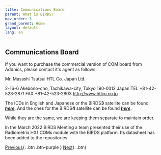 ```yaml
---
title: Communications Board
parent: What is BIRDS?
nav_order: 3
grand_parent: Home
layout: default
lang: en
---
```


## Communications Board

If you want to purchase the commercial version of COM board from Addnics, please contact it's agent as follows:

Mr. Masashi Tsutsui
HTL Co. Japan Ltd.

2-16-6 Akebono-cho, Tachikawa-city,
Tokyo 190-0012 Japan
TEL +81-42-523-2871 FAX +81-42-523-2803
http://www.htlco.co.jp

The ICDs in English and Japanese or the BIRDS**3** satellite can be found [***here***](https://github.com/BIRDSOpenSource/BIRDS3-COM).
And the ones for the BIRDS**4** satellite can be found [***here***](https://github.com/BIRDSOpenSource/BIRDS4-COM).

While they are the same, we are keeping them separate to maintain order.

In the March 2022 BIRDS Meeting a team presented their use of the Radiometrix HX1 COMs module with the BIRDS platform. Its datasheet has been added to the repositories.

[Previous]({{site.url}}/overview/birds/obc-page){: .btn .btn-purple }
[Next]({{site.url}}/overview/birds/bpb-page){: .btn}